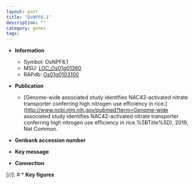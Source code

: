 ```yaml
---
layout: post
title: "OsNPF6.1"
description: ""
category: genes
tags: 
---
```


* **Information**  
    + Symbol: OsNPF6.1  
    + MSU: [LOC_Os01g01360](http://rice.uga.edu/cgi-bin/ORF_infopage.cgi?orf=LOC_Os01g01360)  
    + RAPdb: [Os01g0103100](http://rapdb.dna.affrc.go.jp/viewer/gbrowse_details/irgsp1?name=Os01g0103100)  

* **Publication**  
    + [Genome-wide associated study identifies NAC42-activated nitrate transporter conferring high nitrogen use efficiency in rice.](http://www.ncbi.nlm.nih.gov/pubmed?term=Genome-wide associated study identifies NAC42-activated nitrate transporter conferring high nitrogen use efficiency in rice.%5BTitle%5D), 2019, Nat Commun.

* **Genbank accession number**  

* **Key message**  

* **Connection**  

[//]: # * **Key figures**  


